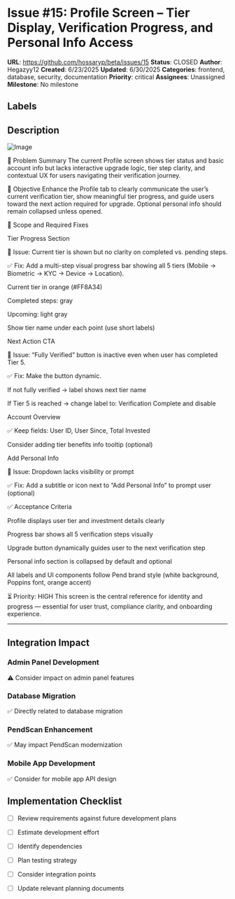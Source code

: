 # Issue #15: Profile Screen – Tier Display, Verification Progress, and Personal Info Access

**URL**: https://github.com/hossaryp/beta/issues/15
**Status**: CLOSED
**Author**: Hegazyy12
**Created**: 6/23/2025
**Updated**: 6/30/2025
**Categories**: frontend, database, security, documentation
**Priority**: critical
**Assignees**: Unassigned
**Milestone**: No milestone

## Labels


## Description
![Image](https://github.com/user-attachments/assets/61b645d0-ddb8-4aa0-9584-706d77902372)

📌 Problem Summary
The current Profile screen shows tier status and basic account info but lacks interactive upgrade logic, tier step clarity, and contextual UX for users navigating their verification journey.

🎯 Objective
Enhance the Profile tab to clearly communicate the user’s current verification tier, show meaningful tier progress, and guide users toward the next action required for upgrade. Optional personal info should remain collapsed unless opened.

🧩 Scope and Required Fixes

Tier Progress Section

🔧 Issue: Current tier is shown but no clarity on completed vs. pending steps.

✅ Fix: Add a multi-step visual progress bar showing all 5 tiers (Mobile → Biometric → KYC → Device → Location).

Current tier in orange (#FF8A34)

Completed steps: gray

Upcoming: light gray

Show tier name under each point (use short labels)

Next Action CTA

🔧 Issue: “Fully Verified” button is inactive even when user has completed Tier 5.

✅ Fix: Make the button dynamic.

If not fully verified → label shows next tier name

If Tier 5 is reached → change label to: Verification Complete and disable

Account Overview

✅ Keep fields: User ID, User Since, Total Invested

Consider adding tier benefits info tooltip (optional)

Add Personal Info

🔧 Issue: Dropdown lacks visibility or prompt

✅ Fix: Add a subtitle or icon next to “Add Personal Info” to prompt user (optional)

✅ Acceptance Criteria

Profile displays user tier and investment details clearly

Progress bar shows all 5 verification steps visually

Upgrade button dynamically guides user to the next verification step

Personal info section is collapsed by default and optional

All labels and UI components follow Pend brand style (white background, Poppins font, orange accent)

⏳ Priority: HIGH
This screen is the central reference for identity and progress — essential for user trust, compliance clarity, and onboarding experience.

---

## Integration Impact

### Admin Panel Development
⚠️ Consider impact on admin panel features

### Database Migration  
✅ Directly related to database migration

### PendScan Enhancement
✅ May impact PendScan modernization

### Mobile App Development
✅ Consider for mobile app API design

## Implementation Checklist
- [ ] Review requirements against future development plans
- [ ] Estimate development effort  
- [ ] Identify dependencies
- [ ] Plan testing strategy
- [ ] Consider integration points
- [ ] Update relevant planning documents


